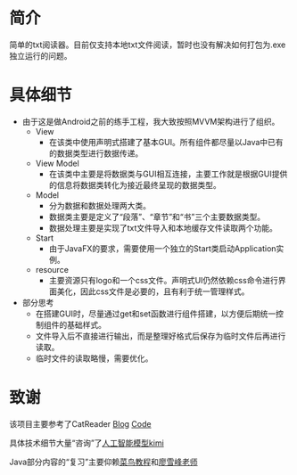 # 简介
简单的txt阅读器。目前仅支持本地txt文件阅读，暂时也没有解决如何打包为.exe独立运行的问题。
# 具体细节
- 由于这是做Android之前的练手工程，我大致按照MVVM架构进行了组织。
  - View
    - 在该类中使用声明式搭建了基本GUI。所有组件都尽量以Java中已有的数据类型进行数据传递。
  - View Model
    - 在该类中主要是将数据类与GUI相互连接，主要工作就是根据GUI提供的信息将数据类转化为接近最终呈现的数据类型。
  - Model
    - 分为数据和数据处理两大类。
    - 数据类主要是定义了“段落”、“章节”和“书”三个主要数据类型。
    - 数据处理主要是实现了txt文件导入和本地缓存文件读取两个功能。
  - Start
    - 由于JavaFX的要求，需要使用一个独立的Start类启动Application实例。
  - resource
    - 主要资源只有logo和一个css文件。声明式UI仍然依赖css命令进行界面美化，因此css文件是必要的，且有利于统一管理样式。
- 部分思考
  - 在搭建GUI时，尽量通过get和set函数进行组件搭建，以方便后期统一控制组件的基础样式。
  - 文件导入后不直接进行输出，而是整理好格式后保存为临时文件后再进行读取。
  - 临时文件的读取略慢，需要优化。
# 致谢
该项目主要参考了CatReader
[Blog](https://www.cnblogs.com/capterlliar/p/16211347.html)
[Code](https://github.com/capterlliar/CatReader.git)

具体技术细节大量“咨询”了[人工智能模型kimi](https://kimi.moonshot.cn/)

Java部分内容的“复习”主要仰赖[菜鸟教程](https://www.runoob.com/)和[廖雪峰老师](https://www.liaoxuefeng.com/wiki/1252599548343744)